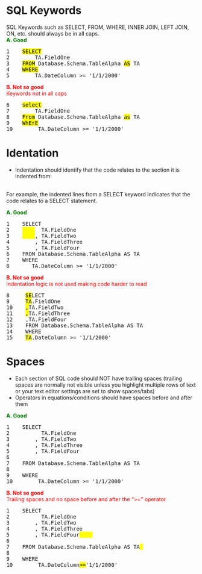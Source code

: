 # SQL Keywords
SQL Keywords such as SELECT, FROM, WHERE, INNER JOIN, LEFT JOIN, ON, etc. should always be in all caps.
<br/>
<span style="color: green"><strong>A. Good</strong></span>
<pre>
1    <mark>SELECT</mark>
2        TA.FieldOne
3    <mark>FROM</mark> Database.Schema.TableAlpha <mark>AS</mark> TA
4    <mark>WHERE</mark>
5        TA.DateColumn >= '1/1/2000'
</pre>

<span style="color: red"><strong>B. Not so good</strong></span>
<br/>
<span style="color: red">Keywords not in all caps</span>
<br/>
<pre>
6    <mark>select</mark>
7        TA.FieldOne
8    <mark>From</mark> Database.Schema.TableAlpha <mark>as</mark> TA
9    <mark>WhErE</mark>
10        TA.DateColumn >= '1/1/2000'
</pre>

# Identation
* Indentation should identify that the code relates to the section it is indented from:
<br/>
For example, the indented lines from a SELECT keyword indicates that the code relates to a SELECT statement.

<span style="color: green"><strong>A. Good</strong></span>
<pre>
1    SELECT
2    <mark>    </mark>  TA.FieldOne
3    <mark>    </mark>, TA.FieldTwo
4        , TA.FieldThree
5        , TA.FieldFour
6    FROM Database.Schema.TableAlpha AS TA
7    WHERE
8       TA.DateColumn >= '1/1/2000'
</pre>
<span style="color: red"><strong>B. Not so good</strong></span>
<br/>
<span style="color: red">Indentation logic is not used making code harder to read</span>
<pre>
8     <mark>SE</mark>LECT
9     <mark>TA</mark>.FieldOne
10    <mark>,</mark>TA.FieldTwo
11    <mark>,</mark>TA.FieldThree
12    ,TA.FieldFour
13    FROM Database.Schema.TableAlpha AS TA
14    WHERE
15    <mark>TA</mark>.DateColumn >= '1/1/2000'
</pre>

# Spaces
* Each section of SQL code should NOT have trailing spaces (trailing spaces are normally not visible unless you highlight multiple rows of text or your text editor settings are set to show spaces/tabs)
* Operators in equations/conditions should have spaces before and after them

<span style="color: green"><strong>A. Good</strong></span>
<pre>
1    SELECT
2          TA.FieldOne
3        , TA.FieldTwo
4        , TA.FieldThree
5        , TA.FieldFour
6
7    FROM Database.Schema.TableAlpha AS TA
8
9    WHERE
10        TA.DateColumn >= '1/1/2000'
</pre>

<span style="color: red"><strong>B. Not so good</strong></span>
<br/>
<span style="color: red">Trailing spaces and no space before and after the “>=” operator</span>
<pre>
1    SELECT
2          TA.FieldOne
3        , TA.FieldTwo
4        , TA.FieldThree
5        , TA.FieldFour<mark>    </mark>
6
7    FROM Database.Schema.TableAlpha AS TA<mark> </mark>
8
9    WHERE
10        TA.DateColumn<mark>>=</mark>'1/1/2000'
</pre>